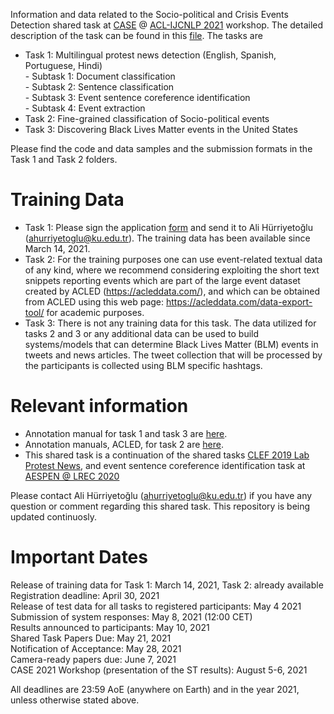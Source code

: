 Information and data related to the Socio-political and Crisis Events Detection shared task at [CASE](https://emw.ku.edu.tr/case-2021/) @ [ACL-IJCNLP 2021](https://2021.aclweb.org/) workshop. The detailed description of the task can be found in this [file](https://github.com/emerging-welfare/case-2021-shared-task/blob/main/20210314-CASE-2021-ProtestNews-Task-description.pdf). The tasks are 

* Task 1: Multilingual protest news detection (English, Spanish, Portuguese, Hindi)   \
           - Subtask 1: Document classification   \
           - Subtask 2: Sentence classification   \
           - Subtask 3: Event sentence coreference identification   \
           - Subtask 4: Event extraction   
* Task 2: Fine-grained classification of Socio-political events  
* Task 3: Discovering Black Lives Matter events in the United States  

Please find the code and data samples and the submission formats in the Task 1 and Task 2 folders.


# Training Data
* Task 1: Please sign the application [form](https://github.com/emerging-welfare/case-2021-shared-task/blob/main/CASE2021-Socio-political-and-Crisis-Events-Shared-Task-Individual-Application-Form.pdf) and send it to Ali Hürriyetoğlu (ahurriyetoglu@ku.edu.tr). The training data has been available since March 14, 2021.
* Task 2: For the training purposes one can use event-related textual data of any kind, where we recommend considering exploiting the short text snippets reporting events which are part of the large event dataset created by ACLED (https://acleddata.com/), and which can be obtained from ACLED using this web page: https://acleddata.com/data-export-tool/ for academic purposes.
* Task 3: There is not any training data for this task. The data utilized for tasks 2 and 3 or any additional data can be used to build systems/models that can determine Black Lives Matter (BLM) events in tweets and news articles.  The tweet collection that will be processed by the participants is collected using BLM specific hashtags.


# Relevant information
* Annotation manual for task 1 and task 3 are [here](https://github.com/emerging-welfare/general_info/tree/master/annotation-manuals).
* Annotation manuals, ACLED, for task 2 are [here](https://acleddata.com/resources/general-guides/#1603120929112-8ecf0356-6cf0).
* This shared task is a continuation of the shared tasks [CLEF 2019 Lab  Protest News](https://emw.ku.edu.tr/clef-protestnews-2019/), and event sentence coreference identification task at [AESPEN @ LREC 2020](https://emw.ku.edu.tr/aespen-2020/)  


Please contact Ali Hürriyetoğlu (ahurriyetoglu@ku.edu.tr) if you have any question or comment regarding this shared task. This repository is being updated continuosly.  


# Important Dates
Release of training data for Task 1: March 14, 2021, Task 2: already available  
Registration deadline: April 30, 2021  
Release of test data for all tasks to registered participants: May 4 2021  
Submission of system responses: May 8, 2021 (12:00 CET)  
Results announced to participants: May 10, 2021  
Shared Task Papers Due: May 21, 2021  
Notification of Acceptance: May 28, 2021  
Camera-ready papers due: June 7, 2021  
CASE 2021 Workshop (presentation of the ST results): August 5-6, 2021  


All deadlines are 23:59 AoE (anywhere on Earth) and in the year 2021, unless otherwise stated above.

